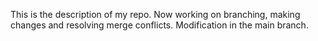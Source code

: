This is the description of my repo. Now working on branching, making changes and resolving merge conflicts. Modification in the main branch.